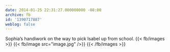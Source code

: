 ```yaml
---
date: 2014-01-25 22:31:27.000000000 -08:00
archive: fb
id: '1390717887'
weblog: false
---
```


Sophia’s handiwork on the way to pick Isabel up from school.
{{< fb/images >}}
{{< fb/image src="image.jpg" />}}
{{< /fb/images >}}
